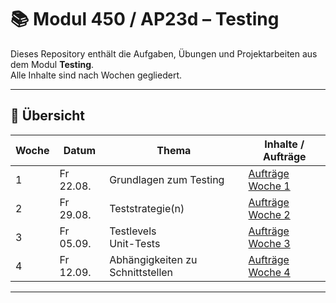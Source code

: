 # 📚 Modul 450 / AP23d – Testing

Dieses Repository enthält die Aufgaben, Übungen und Projektarbeiten aus dem Modul **Testing**.  
Alle Inhalte sind nach Wochen gegliedert.  

---

## 📅 Übersicht

| Woche | Datum       | Thema                                         | Inhalte / Aufträge |
|-------|-------------|-----------------------------------------------|---------------------|
| 1     | Fr 22.08. | Grundlagen zum Testing| [Aufträge Woche 1](./22-08) |
| 2     |Fr 29.08. |Teststrategie(n) | [Aufträge Woche 2](./29-08) |
| 3     |Fr 05.09. | Testlevels<br> Unit-Tests | [Aufträge Woche 3](./05-09) |
| 4     |Fr 12.09. | Abhängigkeiten zu Schnittstellen | [Aufträge Woche 4](./12-09) |

---